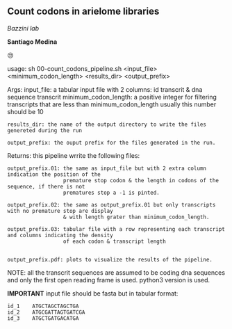 ## Count codons in arielome libraries

*Bazzini lab*

**Santiago Medina**

:unamused:


usage: sh 00-count_codons_pipeline.sh <input_file> <minimum_codon_length> <results_dir> <output_prefix>


Args:
    input_file: a tabular input file with 2 columns: id transcrit &  dna sequence transcrit
    minimum_codon_length: a positive integer for filtering transcripts that are less than minimum_codon_length
                          usually this number should be 10
    
    results_dir: the name of the output directory to write the files genereted during the run
    
    output_prefix: the ouput prefix for the files generated in the run.


Returns:
    this pipeline wrrite the following files:
    
    output_prefix.01: the same as input_file but with 2 extra column indication the position of the
                      premature stop codon & the length in codons of the sequence, if there is not
                      prematures stop a -1 is pinted.

    output_prefix.02: the same as output_prefix.01 but only transcripts with no premature stop are display
                      & with length grater than minimum_codon_length.

    output_prefix.03: tabular file with a row representing each transcript and columns indicating the density
                      of each codon & transcript length

    
    output_prefix.pdf: plots to visualize the results of the pipeline.


NOTE: all the transcrit sequences are assumed to be coding dna sequences and only the first open reading
      frame is used. python3 version is used.

**IMPORTANT** input file should be fasta but in tabular format:

```
id_1	ATGCTAGCTAGCTGA
id_2	ATGCGATTAGTGATCGA
id_3	ATGCTGATGACATGA
```
